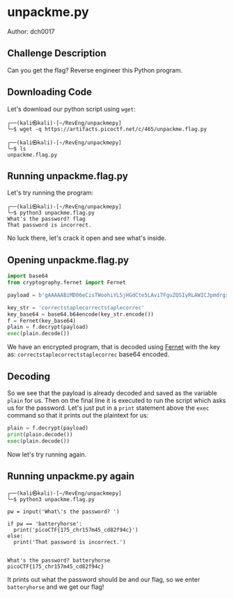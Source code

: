 # unpackme.py
Author: dch0017

## Challenge Description
Can you get the flag?
Reverse engineer this Python program.

## Downloading Code
Let's download our python script using `wget`:
```console
┌──(kali㉿kali)-[~/RevEng/unpackmepy]
└─$ wget -q https://artifacts.picoctf.net/c/465/unpackme.flag.py

┌──(kali㉿kali)-[~/RevEng/unpackmepy]
└─$ ls
unpackme.flag.py
```

## Running unpackme.flag.py
Let's try running the program:
```console
┌──(kali㉿kali)-[~/RevEng/unpackmepy]
└─$ python3 unpackme.flag.py
What's the password? flag
That password is incorrect.
```

No luck there, let's crack it open and see what's inside.

## Opening unpackme.flag.py
```python
import base64
from cryptography.fernet import Fernet

payload = b'gAAAAABiMD06eCisTWoohiYL5jHGdCte5LAviTFguZQSIyRLAWICJpmdrgxhdTB923h6eksddKpKH41I5-HGzI6xGF_7eb_1u0S2Phw2NvYGTF1KzE1-AU66FfIW6QXWnCpPHOS9CatNBuFXuyjEAx86Rld2E7GjvuKEOJJXx_GZE2JgAxnDmvcewoksfjVCCAwNqzixpUPKkIET2xmO4EsDqK4CUG8_JxP0HwSEzW4PH-hVpZrkyse4EodFPsjs7NVJF0hL1_8bP1TCiEEnFn7hCoTRRvlpYQ=='

key_str = 'correctstaplecorrectstaplecorrec'
key_base64 = base64.b64encode(key_str.encode())
f = Fernet(key_base64)
plain = f.decrypt(payload)
exec(plain.decode())
```

We have an encrypted program, that is decoded using [Fernet](https://cryptography.io/en/latest/fernet/) with the key as: `correctstaplecorrectstaplecorrec` base64 encoded.

## Decoding
So we see that the payload is already decoded and saved as the variable `plain` for us. Then on the final line it is executed to run the script which asks us for the password. Let's just put in a `print` statement above the `exec` command so that it prints out the plaintext for us:
```python
plain = f.decrypt(payload)
print(plain.decode())
exec(plain.decode())
```

Now let's try running again.

## Running unpackme.py again
```console
┌──(kali㉿kali)-[~/RevEng/unpackmepy]
└─$ python3 unpackme.flag.py

pw = input('What\'s the password? ')

if pw == 'batteryhorse':
  print('picoCTF{175_chr157m45_cd82f94c}')
else:
  print('That password is incorrect.')


What's the password? batteryhorse
picoCTF{175_chr157m45_cd82f94c}
```

It prints out what the password should be and our flag, so we enter `batteryhorse` and we get our flag!